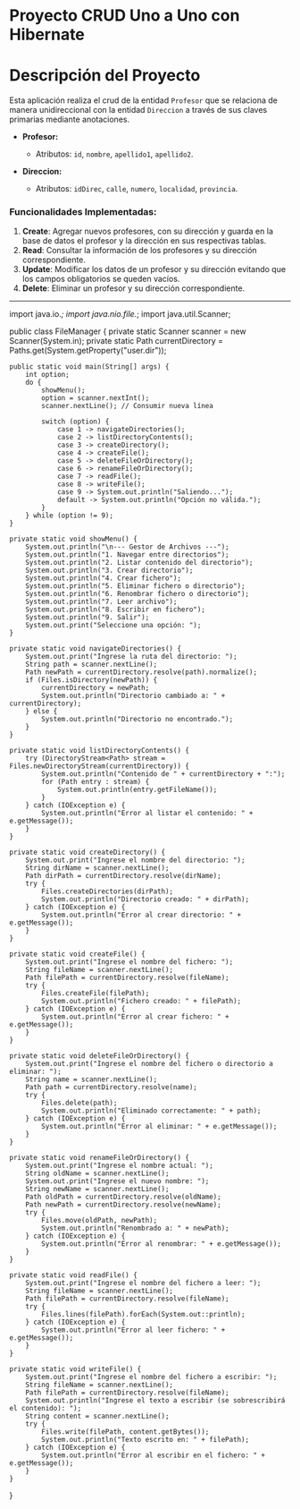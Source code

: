
# Proyecto CRUD Uno a Uno con Hibernate

# Descripción del Proyecto

Esta aplicación realiza el crud de la entidad `Profesor` que se relaciona de manera unidireccional con la entidad  `Direccion` a través de sus claves primarias mediante anotaciones. 

- **Profesor:**  
  - Atributos: `id`, `nombre`, `apellido1`, `apellido2`.

- **Direccion:**  
  - Atributos: `idDirec`, `calle`, `numero`, `localidad`, `provincia`.

### Funcionalidades Implementadas:

1. **Create**: Agregar nuevos profesores, con su dirección y guarda en la base de datos el profesor y la dirección en sus respectivas tablas.
2. **Read**: Consultar la información de los profesores y su dirección correspondiente.
3. **Update**: Modificar los datos de un profesor y su dirección evitando que los campos obligatorios se queden vacíos.
4. **Delete**: Eliminar un profesor y su dirección correspondiente.


---------------------------------------------------------

import java.io.*;
import java.nio.file.*;
import java.util.Scanner;

public class FileManager {
    private static Scanner scanner = new Scanner(System.in);
    private static Path currentDirectory = Paths.get(System.getProperty("user.dir"));

    public static void main(String[] args) {
        int option;
        do {
            showMenu();
            option = scanner.nextInt();
            scanner.nextLine(); // Consumir nueva línea
            
            switch (option) {
                case 1 -> navigateDirectories();
                case 2 -> listDirectoryContents();
                case 3 -> createDirectory();
                case 4 -> createFile();
                case 5 -> deleteFileOrDirectory();
                case 6 -> renameFileOrDirectory();
                case 7 -> readFile();
                case 8 -> writeFile();
                case 9 -> System.out.println("Saliendo...");
                default -> System.out.println("Opción no válida.");
            }
        } while (option != 9);
    }
    
    private static void showMenu() {
        System.out.println("\n--- Gestor de Archivos ---");
        System.out.println("1. Navegar entre directorios");
        System.out.println("2. Listar contenido del directorio");
        System.out.println("3. Crear directorio");
        System.out.println("4. Crear fichero");
        System.out.println("5. Eliminar fichero o directorio");
        System.out.println("6. Renombrar fichero o directorio");
        System.out.println("7. Leer archivo");
        System.out.println("8. Escribir en fichero");
        System.out.println("9. Salir");
        System.out.print("Seleccione una opción: ");
    }
    
    private static void navigateDirectories() {
        System.out.print("Ingrese la ruta del directorio: ");
        String path = scanner.nextLine();
        Path newPath = currentDirectory.resolve(path).normalize();
        if (Files.isDirectory(newPath)) {
            currentDirectory = newPath;
            System.out.println("Directorio cambiado a: " + currentDirectory);
        } else {
            System.out.println("Directorio no encontrado.");
        }
    }
    
    private static void listDirectoryContents() {
        try (DirectoryStream<Path> stream = Files.newDirectoryStream(currentDirectory)) {
            System.out.println("Contenido de " + currentDirectory + ":");
            for (Path entry : stream) {
                System.out.println(entry.getFileName());
            }
        } catch (IOException e) {
            System.out.println("Error al listar el contenido: " + e.getMessage());
        }
    }
    
    private static void createDirectory() {
        System.out.print("Ingrese el nombre del directorio: ");
        String dirName = scanner.nextLine();
        Path dirPath = currentDirectory.resolve(dirName);
        try {
            Files.createDirectories(dirPath);
            System.out.println("Directorio creado: " + dirPath);
        } catch (IOException e) {
            System.out.println("Error al crear directorio: " + e.getMessage());
        }
    }
    
    private static void createFile() {
        System.out.print("Ingrese el nombre del fichero: ");
        String fileName = scanner.nextLine();
        Path filePath = currentDirectory.resolve(fileName);
        try {
            Files.createFile(filePath);
            System.out.println("Fichero creado: " + filePath);
        } catch (IOException e) {
            System.out.println("Error al crear fichero: " + e.getMessage());
        }
    }
    
    private static void deleteFileOrDirectory() {
        System.out.print("Ingrese el nombre del fichero o directorio a eliminar: ");
        String name = scanner.nextLine();
        Path path = currentDirectory.resolve(name);
        try {
            Files.delete(path);
            System.out.println("Eliminado correctamente: " + path);
        } catch (IOException e) {
            System.out.println("Error al eliminar: " + e.getMessage());
        }
    }
    
    private static void renameFileOrDirectory() {
        System.out.print("Ingrese el nombre actual: ");
        String oldName = scanner.nextLine();
        System.out.print("Ingrese el nuevo nombre: ");
        String newName = scanner.nextLine();
        Path oldPath = currentDirectory.resolve(oldName);
        Path newPath = currentDirectory.resolve(newName);
        try {
            Files.move(oldPath, newPath);
            System.out.println("Renombrado a: " + newPath);
        } catch (IOException e) {
            System.out.println("Error al renombrar: " + e.getMessage());
        }
    }
    
    private static void readFile() {
        System.out.print("Ingrese el nombre del fichero a leer: ");
        String fileName = scanner.nextLine();
        Path filePath = currentDirectory.resolve(fileName);
        try {
            Files.lines(filePath).forEach(System.out::println);
        } catch (IOException e) {
            System.out.println("Error al leer fichero: " + e.getMessage());
        }
    }
    
    private static void writeFile() {
        System.out.print("Ingrese el nombre del fichero a escribir: ");
        String fileName = scanner.nextLine();
        Path filePath = currentDirectory.resolve(fileName);
        System.out.println("Ingrese el texto a escribir (se sobrescribirá el contenido): ");
        String content = scanner.nextLine();
        try {
            Files.write(filePath, content.getBytes());
            System.out.println("Texto escrito en: " + filePath);
        } catch (IOException e) {
            System.out.println("Error al escribir en el fichero: " + e.getMessage());
        }
    }
}



